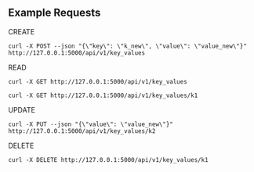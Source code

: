 ## Example Requests

CREATE
```
curl -X POST --json "{\"key\": \"k_new\", \"value\": \"value_new\"}" http://127.0.0.1:5000/api/v1/key_values
```

READ
```
curl -X GET http://127.0.0.1:5000/api/v1/key_values

curl -X GET http://127.0.0.1:5000/api/v1/key_values/k1
```

UPDATE
```
curl -X PUT --json "{\"value\": \"value_new\"}" http://127.0.0.1:5000/api/v1/key_values/k2
```

DELETE
```
curl -X DELETE http://127.0.0.1:5000/api/v1/key_values/k1
```
